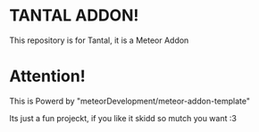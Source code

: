 # TANTAL ADDON!
This repository is for Tantal, it is a Meteor Addon

# Attention!
This is Powerd by "meteorDevelopment/meteor-addon-template"

Its just a fun projeckt, if you like it skidd so mutch you want :3
